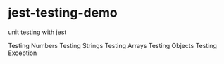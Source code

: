 # jest-testing-demo

unit testing with jest

Testing Numbers
Testing Strings
Testing Arrays
Testing Objects
Testing Exception